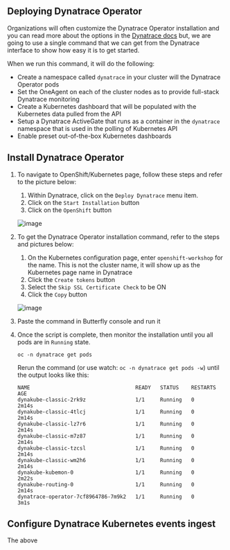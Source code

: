 ## Deploying Dynatrace Operator

Organizations will often customize the Dynatrace Operator installation and you can read more about the options in the [Dynatrace docs](https://www.dynatrace.com/support/help/technology-support/container-platforms/kubernetes/monitor-kubernetes-environments/) but, we are going to use a single command that we can get from the Dynatrace interface to show how easy it is to get started.

When we run this command, it will do the following:
* Create a namespace called `dynatrace` in your cluster will the Dynatrace Operator pods
* Set the OneAgent on each of the cluster nodes as to provide full-stack Dynatrace monitoring
* Create a Kubernetes dashboard that will be populated with the Kubernetes data pulled from the API
* Setup a Dynatrace ActiveGate that runs as a container in the `dynatrace` namespace that is used in the polling of Kubernetes API
* Enable preset out-of-the-box Kubernetes dashboards

## Install Dynatrace Operator

1. To navigate to OpenShift/Kubernetes page, follow these steps and refer to the picture below:

    1. Within Dynatrace, click on the `Deploy Dynatrace` menu item.
    1. Click on the `Start Installation` button
    1. Click on the `OpenShift` button

    ![image](../../assets/images/operator-menu.png)

1. To get the Dynatrace Operator installation command, refer to the steps and pictures below:

    1. On the Kubernetes configuration page, enter `openshift-workshop` for the name. This is not the cluster name, it will show up as the Kubernetes page name in Dynatrace
    1. Click the `Create tokens` button
    1. Select the `Skip SSL Certificate Check` to be ON
    1. Click the `Copy` button

    ![image](../../assets/images/k8s-easybutton.png)

1. Paste the command in Butterfly console and run it

1. Once the script is complete, then monitor the installation until you all pods are in `Running` state.

    ```
    oc -n dynatrace get pods
    ```

    Rerun the command (or use watch: `oc -n dynatrace get pods -w`) until the output looks like this:

    ```
    NAME                                  READY   STATUS    RESTARTS   AGE
    dynakube-classic-2rk9z                1/1     Running   0          2m14s
    dynakube-classic-4tlcj                1/1     Running   0          2m14s
    dynakube-classic-lz7r6                1/1     Running   0          2m14s
    dynakube-classic-m7z87                1/1     Running   0          2m14s
    dynakube-classic-tzcsl                1/1     Running   0          2m14s
    dynakube-classic-wm2h6                1/1     Running   0          2m14s
    dynakube-kubemon-0                    1/1     Running   0          2m22s
    dynakube-routing-0                    1/1     Running   0          2m14s
    dynatrace-operator-7cf8964786-7m9k2   1/1     Running   0          3m1s
    ```
## Configure Dynatrace Kubernetes events ingest

The above 